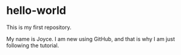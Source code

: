 # hello-world
This is my first repository.

My name is Joyce. I am new using GitHub, and that is why I am just following the tutorial.
